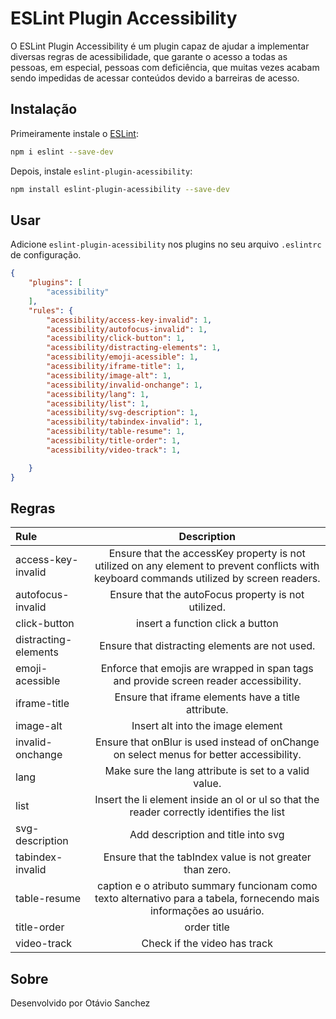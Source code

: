 # ESLint Plugin Accessibility

O ESLint Plugin Accessibility é um plugin capaz de ajudar a implementar diversas regras de acessibilidade, que garante o acesso a todas as pessoas, em especial, pessoas com deficiência, que muitas vezes acabam sendo impedidas de acessar conteúdos devido a barreiras de acesso.

## Instalação

Primeiramente instale o [ESLint](https://eslint.org/):

```sh
npm i eslint --save-dev
```

Depois, instale `eslint-plugin-acessibility`:

```sh
npm install eslint-plugin-acessibility --save-dev
```

## Usar

Adicione `eslint-plugin-acessibility` nos plugins no seu arquivo `.eslintrc` de configuração.

```json
{
    "plugins": [
        "acessibility"
    ],
    "rules": {
        "acessibility/access-key-invalid": 1, 
        "acessibility/autofocus-invalid": 1, 
        "acessibility/click-button": 1, 
        "acessibility/distracting-elements": 1, 
        "acessibility/emoji-acessible": 1, 
        "acessibility/iframe-title": 1, 
        "acessibility/image-alt": 1, 
        "acessibility/invalid-onchange": 1, 
        "acessibility/lang": 1, 
        "acessibility/list": 1, 
        "acessibility/svg-description": 1, 
        "acessibility/tabindex-invalid": 1, 
        "acessibility/table-resume": 1, 
        "acessibility/title-order": 1, 
        "acessibility/video-track": 1, 

    }
}
```

## Regras

| Rule | Description | 
|:-----|:--------:|
| access-key-invalid | Ensure that the accessKey property is not utilized on any element to prevent conflicts with keyboard commands utilized by screen readers. | 
| autofocus-invalid | Ensure that the autoFocus property is not utilized. | 
| click-button | insert a function click a button | 
| distracting-elements | Ensure that distracting elements are not used. | 
| emoji-acessible | Enforce that emojis are wrapped in span tags and provide screen reader accessibility. | 
| iframe-title | Ensure that iframe elements have a title attribute. | 
| image-alt | Insert alt into the image element | 
| invalid-onchange | Ensure that onBlur is used instead of onChange on select menus for better accessibility. | 
| lang | Make sure the lang attribute is set to a valid value. | 
| list | Insert the li element inside an ol or ul so that the reader correctly identifies the list | 
| svg-description | Add description and title into svg | 
| tabindex-invalid | Ensure that the tabIndex value is not greater than zero. | 
| table-resume | caption e o atributo summary funcionam como texto alternativo para a tabela, fornecendo mais informações ao usuário. | 
| title-order | order title | 
| video-track | Check if the video has track | 


## Sobre 

Desenvolvido por Otávio Sanchez